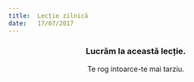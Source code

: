 ```yaml
---
title:  Lecție zilnică
date:   17/07/2017
---
```


### <center>Lucrăm la această lecție.</center>
<center>Te rog intoarce-te mai tarziu.</center>